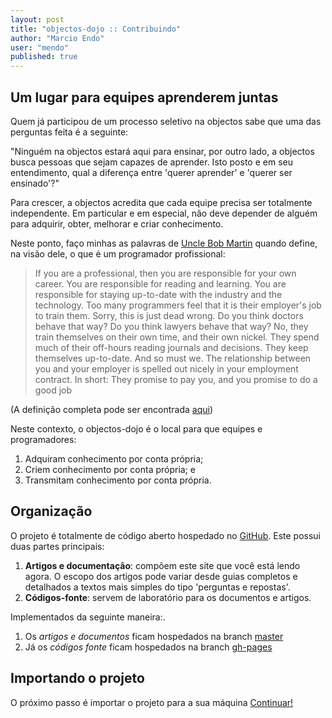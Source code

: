 ```yaml
---
layout: post
title: "objectos-dojo :: Contribuindo"
author: "Marcio Endo"
user: "mendo"
published: true
---
```


## Um lugar para equipes aprenderem juntas

Quem já participou de um processo seletivo na objectos sabe que uma das perguntas feita é
a seguinte:

"Ninguém na objectos estará aqui para ensinar, por outro lado, a objectos busca pessoas 
que sejam capazes de aprender. Isto posto e em seu entendimento, qual a diferença 
entre 'querer aprender' e 'querer ser ensinado'?"

Para crescer, a objectos acredita que cada equipe precisa ser totalmente independente.
Em particular e em especial, não deve depender de alguém para adquirir, 
obter, melhorar e criar conhecimento.

Neste ponto, faço minhas as palavras de [Uncle Bob Martin](https://twitter.com/#!/unclebobmartin) 
quando define, na visão dele, o que é um programador profissional:

> If you are a professional, then you are responsible for your own career. 
> You are responsible for reading and learning. 
> You are responsible for staying up-to-date with the industry and the technology. 
> Too many programmers feel that it is their employer's job to train them. 
> Sorry, this is just dead wrong. Do you think doctors behave that way? 
> Do you think lawyers behave that way? No, they train themselves on their own time, and their own nickel. 
> They spend much of their off-hours reading journals and decisions. 
> They keep themselves up-to-date. And so must we. 
> The relationship between you and your employer is spelled out nicely in your employment contract. 
> In short: They promise to pay you, and you promise to do a good job 

(A definição completa pode ser encontrada [aqui](http://programmer.97things.oreilly.com/wiki/index.php/The_Professional_Programmer))

Neste contexto, o objectos-dojo é o local para que equipes e programadores:

1. Adquiram conhecimento por conta própria;
1. Criem conhecimento por conta própria; e
1. Transmitam conhecimento por conta própria.

## Organização

O projeto é totalmente de código aberto hospedado no [GitHub](https://github.com/objectos/objectos-dojo). 
Este possui duas partes principais:

1. __Artigos e documentação__: compõem este site que você está lendo agora. O escopo dos artigos pode variar 
desde guias completos e detalhados a textos mais simples do tipo 'perguntas e repostas'.
1. __Códigos-fonte__: servem de laboratório para os documentos e artigos.

Implementados da seguinte maneira:.

1. Os _artigos e documentos_ ficam hospedados na branch [master](https://github.com/objectos/objectos-dojo)
1. Já os _códigos fonte_ ficam hospedados na branch [gh-pages](https://github.com/objectos/objectos-dojo/tree/gh-pages)

## Importando o projeto 

O próximo passo é importar o projeto para a sua máquina <a href="{{ site.baseurl }}/contribua/00-importar.html" class="btn btn-success">Continuar!</a>